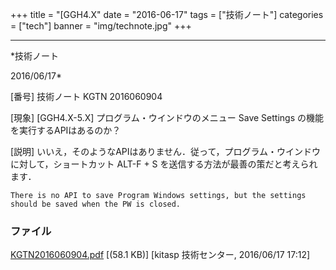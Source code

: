 ﻿+++
title = "[GGH4.X"
date = "2016-06-17"
tags = ["技術ノート"]
categories = ["tech"]
banner = "img/technote.jpg"
+++

-----------------------------------------------------------------------------------------------------------------------------

*技術ノート

2016/06/17*


[番号]
技術ノート KGTN 2016060904

[現象]
[GGH4.X-5.X] プログラム・ウインドウのメニュー Save Settings
の機能を実行するAPIはあるのか？

[説明]
いいえ，そのようなAPIはありません．従って，プログラム・ウインドウに対して，ショートカット
ALT-F + S を送信する方法が最善の策だと考えられます．

    There is no API to save Program Windows settings, but the settings should be saved when the PW is closed.


### ファイル

 
 


[KGTN2016060904.pdf](http://techreport.kitasp.net/attachments/download/2682/KGTN2016060904.pdf)
 [(58.1 KB)] [kitasp 技術センター, 2016/06/17
17:12]


 


 

